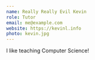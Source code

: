 ```yaml
---
name: Really Really Evil Kevin
role: Tutor
email: me@example.com
website: https://kevinl.info
photo: kevin.jpg
---
```


I like teaching Computer Science!

